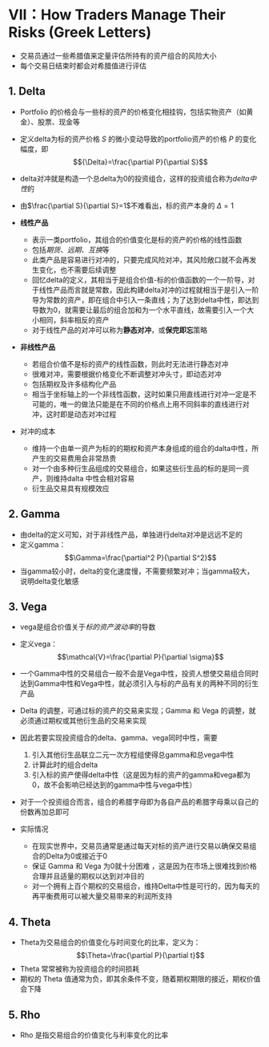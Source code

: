 # VII：How Traders Manage Their Risks (Greek Letters)

- 交易员通过一些希腊值来定量评估所持有的资产组合的风险大小
- 每个交易日结束时都会对希腊值进行评估

## 1. Delta

- Portfolio 的价格会与一些标的资产的价格变化相挂钩，包括实物资产（如黄金）、股票、现金等
- 定义delta为标的资产价格 $S$ 的微小变动导致的portfolio资产的价格 $P$ 的变化幅度，即
$${\Delta}=\frac{\partial P}{\partial S}$$

- delta对冲就是构造一个总delta为0的投资组合，这样的投资组合称为*delta中性*的
- 由$\frac{\partial S}{\partial S}=1$不难看出，标的资产本身的 ${\Delta}=1$  
- **线性产品**
  - 表示一类portfolio，其组合的价值变化是标的资产的价格的线性函数
  - 包括*期货、远期、互换*等
  - 此类产品是容易进行对冲的，只要完成风险对冲，其风险敞口就不会再发生变化，也不需要后续调整
  - 回忆delta的定义，其相当于是组合价值-标的价值函数的一个一阶导，对于线性产品而言就是常数，因此构建delta对冲的过程就相当于是引入一阶导为常数的资产，即在组合中引入一条直线；为了达到delta中性，即达到导数为0，就需要让最后的组合加和为一个水平直线，故需要引入一个大小相同，斜率相反的资产
  - 对于线性产品的对冲可以称为**静态对冲**，或**保完即忘**策略

- **非线性产品**
  - 若组合价值不是标的资产的线性函数，则此时无法进行静态对冲
  - 很难对冲，需要根据价格变化不断调整对冲头寸，即动态对冲
  - 包括期权及许多结构化产品
  - 相当于坐标轴上的一个非线性函数，这时如果只用直线进行对冲一定是不可能的，唯一的做法只能是在不同的价格点上用不同斜率的直线进行对冲，这时即是动态对冲过程

- 对冲的成本
  - 维持一个由单一资产为标的的期权和资产本身组成的组合的dalta中性，所产生的交易费用会非常昂贵
  - 对一个由多种衍生品组成的交易组合，如果这些衍生品的标的是同一资产，则维持dalta 中性会相对容易
  - 衍生品交易具有规模效应

## 2. Gamma

- 由delta的定义可知，对于非线性产品，单独进行delta对冲是远远不足的
- 定义gamma：
$$\Gamma=\frac{\partial^2 P}{\partial S^2}$$
- 当gamma较小时，delta的变化速度慢，不需要频繁对冲；当gamma较大，说明delta变化敏感

## 3. Vega

- vega是组合价值关于*标的资产波动率*的导数
- 定义vega：
$$\mathcal{V}=\frac{\partial P}{\partial \sigma}$$
- 一个Gamma中性的交易组合一般不会是Vega中性，投资人想使交易组合同时达到Gamma中性和Vega中性，就必须引入与标的产品有关的两种不同的衍生产品
- Delta 的调整，可通过标的资产的交易来实现；Gamma 和 Vega 的调整，就必须通过期权或其他衍生品的交易来实现
- 因此若要实现投资组合的delta、gamma、vega同时中性，需要
  1. 引入其他衍生品联立二元一次方程组使得总gamma和总vega中性
  2. 计算此时的组合delta
  3. 引入标的资产使得delta中性（这是因为标的资产的gamma和vega都为0，故不会影响已经达到的gamma中性与vega中性）
- 对于一个投资组合而言，组合的希腊字母即为各自产品的希腊字母乘以自己的份数再加总即可

- 实际情况
  - 在现实世界中，交易员通常是通过每天对标的资产进行交易以确保交易组合的Delta为0或接近于0
  - 保证 Gamma 和 Vega 为0就十分困难 ，这是因为在市场上很难找到价格合理并且适量的期权以达到对冲目的
  - 对一个拥有上百个期权的交易组合，维持Delta中性是可行的，因为每天的再平衡费用可以被大量交易带来的利润所支持

## 4. Theta

- Theta为交易组合的价值变化与时间变化的比率，定义为：
$$\Theta=\frac{\partial P}{\partial t}$$
- Theta 常常被称为投资组合的时间损耗
- 期权的 Theta 值通常为负，即其余条件不变，随着期权期限的接近，期权价值会下降

## 5. Rho

- Rho 是指交易组合的价值变化与利率变化的比率

